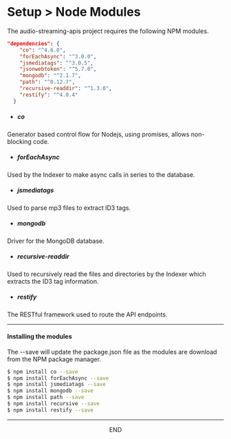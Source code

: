 <div class="page-header">
  <h1  id="page-title">Setup > Node Modules</h1>
</div>

The audio-streaming-apis project requires the following NPM modules.



```json
"dependencies": {
    "co": "^4.6.0",
    "forEachAsync": "^3.0.0",
    "jsmediatags": "^3.0.5",
    "jsonwebtoken": "^5.7.0",
    "mongodb": "^2.1.7",
    "path": "^0.12.7",
    "recursive-readdir": "^1.3.0",
    "restify": "^4.0.4"
  }
```


* ##### co
Generator based control flow for Nodejs, using promises, allows non-blocking code.

* ##### forEachAsync
Used by the Indexer to make async calls in series to the database.

* ##### jsmediatags
Used to parse mp3 files to extract ID3 tags.

* ##### mongodb
Driver for the MongoDB database.

* ##### recursive-readdir
Used to recursively read the files and directories by the Indexer which
extracts the ID3 tag information.

* ##### restify
The RESTful framework used to route the API endpoints.


___
#### Installing the modules
The --save will update the package.json file as the modules are download from the NPM
package manager.

```bash
$ npm install co --save
$ npm install forEachAsync --save
$ npm install jsmediatags --save
$ npm install mongodb --save
$ npm install path --save
$ npm install recursive --save
$ npm install restify --save
```


___
<div style="margin:0 auto;text-align:center;">END</div>
